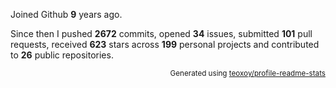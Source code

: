 Joined Github **9** years ago.

Since then I pushed **2672** commits, opened **34** issues, submitted **101** pull requests, received **623** stars across **199** personal projects and contributed to **26** public repositories.

<p align="right"><sub>Generated using <a href="https://github.com/marketplace/actions/profile-readme-stats">teoxoy/profile-readme-stats</a></sub></p>
